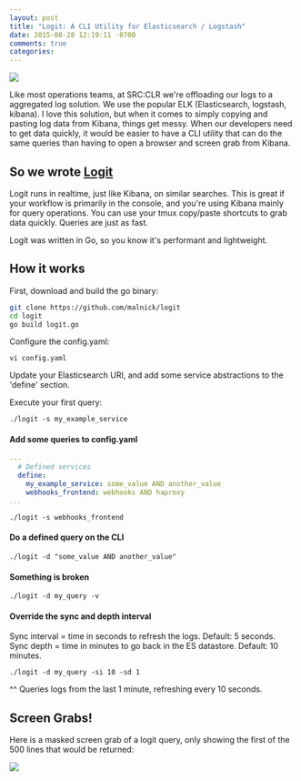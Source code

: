 ```yaml
---
layout: post
title: "Logit: A CLI Utility for Elasticsearch / Logstash"
date: 2015-08-28 12:19:11 -0700
comments: true
categories: 
---
```

<img style="float: center;" src="https://dl.dropboxusercontent.com/u/77193293/masked_logitexample.png">

Like most operations teams, at SRC:CLR we're offloading our logs to a aggregated log solution. We use the popular ELK (Elasticsearch, logstash, kibana). I love this solution, but when it comes to simply copying and pasting log data from Kibana, things get messy. When our developers need to get data quickly, it would be easier to have a CLI utility that can do the same queries than having to open a browser and screen grab from Kibana. 

## So we wrote [Logit](https://github.com/malnick/logit)
Logit runs in realtime, just like Kibana, on similar searches. This is great if your workflow is primarily in the console, and you're using Kibana mainly for query operations. You can use your tmux copy/paste shortcuts to grab data quickly. Queries are just as fast. 

Logit was written in Go, so you know it's performant and lightweight. 

## How it works
First, download and build the go binary:

```bash
git clone https://github.com/malnick/logit
cd logit
go build logit.go
```

Configure the config.yaml:

```
vi config.yaml
```

Update your Elasticsearch URI, and add some service abstractions to the 'define' section. 

Execute your first query:

```
./logit -s my_example_service
```

#### Add some queries to config.yaml

```yaml
---
  # Defined services
  define:
    my_example_service: some_value AND another_value
    webhooks_frontend: webhooks AND haproxy
...
```

```
./logit -s webhooks_frontend
```

#### Do a defined query on the CLI

```
./logit -d "some_value AND another_value"
```

#### Something is broken

```
./logit -d my_query -v
```

#### Override the sync and depth interval

Sync interval = time in seconds to refresh the logs. Default: 5 seconds.
Sync depth = time in minutes to go back in the ES datastore. Default: 10 minutes.

```
./logit -d my_query -si 10 -sd 1
```

^^ Queries logs from the last 1 minute, refreshing every 10 seconds.

## Screen Grabs!
Here is a masked screen grab of a logit query, only showing the first of the 500 lines that would be returned: 

<img style="float: center;" src="https://dl.dropboxusercontent.com/u/77193293/masked_logitexample.png">
